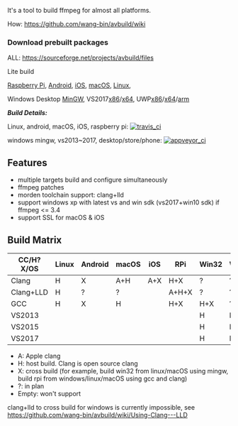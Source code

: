 It's a tool to build ffmpeg for almost all platforms.

How: https://github.com/wang-bin/avbuild/wiki

### Download prebuilt packages

ALL: https://sourceforge.net/projects/avbuild/files

Lite build

[Raspberry Pi](https://sourceforge.net/projects/avbuild/files/raspberry-pi/ffmpeg-3.4.1-raspberry-pi-appleclang-lite.tar.xz/download), [Android](https://sourceforge.net/projects/avbuild/files/android/ffmpeg-3.4.1-android-clang-lite.tar.xz/download), [iOS](https://sourceforge.net/projects/avbuild/files/iOS/ffmpeg-3.4.1-iOS-lite.tar.xz/download), [macOS](https://sourceforge.net/projects/avbuild/files/macOS/ffmpeg-3.4.1-macOS-lite.tar.xz/download), [Linux](https://sourceforge.net/projects/avbuild/files/linux/ffmpeg-3.4.1-linux-gcc-lite.tar.xz/download), 

Windows Desktop [MinGW](https://sourceforge.net/projects/avbuild/files/windows-desktop/ffmpeg-3.4.1-desktop-MINGW-lite.7z/download), VS2017[x86](https://sourceforge.net/projects/avbuild/files/windows-desktop/ffmpeg-3.4.1-desktop-VS2017x86-lite.7z/download)/[x64](https://sourceforge.net/projects/avbuild/files/windows-desktop/ffmpeg-3.4.1-desktop-VS2017x64-lite.7z/download), UWP[x86](https://sourceforge.net/projects/avbuild/files/windows-store/ffmpeg-3.4.1-store-VS2017x86-lite.7z/download)/[x64](https://sourceforge.net/projects/avbuild/files/windows-store/ffmpeg-3.4.1-store-VS2017x64-lite.7z/download)/[arm](https://sourceforge.net/projects/avbuild/files/windows-store/ffmpeg-3.4.1-store-VS2017arm-lite.7z/download)



***Build Details:***

Linux, android, macOS, iOS, raspberry pi: [![travis_ci](https://travis-ci.org/wang-bin/avbuild.svg?branch=master)](https://travis-ci.org/wang-bin/avbuild)

windows mingw, vs2013~2017, desktop/store/phone: [![appveyor_ci](https://ci.appveyor.com/api/projects/status/github/wang-bin/avbuild?branch=master&svg=true)](https://ci.appveyor.com/project/wang-bin/avbuild)

## Features

- multiple targets build and configure simultaneously
- ffmpeg patches
- morden toolchain support: clang+lld
- support windows xp with latest vs and win sdk (vs2017+win10 sdk) if ffmpeg <= 3.4
- support SSL for macOS & iOS

## Build Matrix

| CC/H?X/OS |  Linux  |  Android  |  macOS  |   iOS   |    RPi    |  Win32  |  WinStore  | WinPhone |
|-----------|---------|-----------|---------|---------|-----------|---------|------------|----------|
|   Clang   |    H    |     X     |   A+H   |   A+X   |    H+X    |    ?    |      ?     |     ?    |
| Clang+LLD |    H    |     ?     |    ?    |         |   A+H+X   |    ?    |      ?     |     ?    |
|    GCC    |    H    |     X     |    H    |         |    H+X    |   H+X   |      ?     |     ?    |
|  VS2013   |         |           |         |         |           |    H    |      H     |     X    |
|  VS2015   |         |           |         |         |           |    H    |      H     |     X    |
|  VS2017   |         |           |         |         |           |    H    |      H     |     ?    |


- A: Apple clang
- H: host build. Clang is open source clang
- X: cross build (for example, build win32 from linux/macOS using mingw, build rpi from windows/linux/macOS using gcc and clang)
- ?: in plan
- Empty: won't support

clang+lld to cross build for windows is currently impossible, see https://github.com/wang-bin/avbuild/wiki/Using-Clang---LLD


